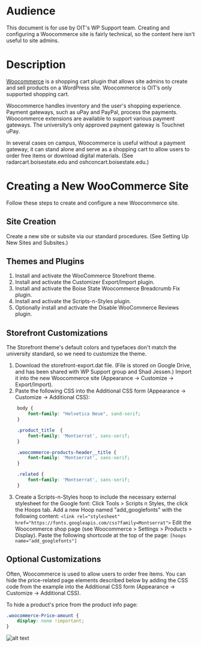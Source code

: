 # Audience

This document is for use by OIT's WP Support team. Creating and configuring a Woocommerce site is fairly technical, so the content here isn't useful to site admins.

# Description

[Woocommerce](https://woocommerce.com/) is a shopping cart plugin that allows site admins to create and sell products on a WordPress site. Woocommerce is OIT’s only supported shopping cart. 

Woocommerce handles inventory and the user's shopping experience. Payment gateways, such as uPay and PayPal, process the payments. Woocommerce extensions are available to support various payment gateways. The university’s only approved payment gateway is Touchnet uPay. 

In several cases on campus, Woocommerce is useful without a payment gateway; it can stand alone and serve as a shopping cart to allow users to order free items or download digital materials. (See radarcart.boisestate.edu and oshconcart.boisestate.edu.)

# Creating a New WooCommerce Site

Follow these steps to create and configure a new Woocommerce site.
 ## Site Creation

Create a new site or subsite via our standard procedures. (See Setting Up New Sites and Subsites.)
## Themes and Plugins

1. Install and activate the WooCommerce Storefront theme.
1. Install and activate the Customizer Export/Import plugin.
1. Install and activate the Boise State Woocommerce Breadcrumb Fix plugin.
1. Install and activate the Scripts-n-Styles plugin.
1. Optionally install and activate the Disable WooCommerce Reviews plugin.

## Storefront Customizations

The Storefront theme's default colors and typefaces don't match the university standard, so we need to customize the theme.
1. Download the storefront-export.dat file. (File is stored on Google Drive, and has been shared with WP Support group and Shad Jessen.) Import it into the new Woocommerce site (Appearance -> Customize -> Export/Import).
1. Paste the following CSS into the Additional CSS form (Appearance -> Customize -> Additional CSS):

```css
	body {
		font-family: "Helvetica Neue", sand-serif;	
	}

	.product_title  {
		font-family: 'Montserrat', sans-serif;
	}

	.woocommerce-products-header__title {
		font-family: 'Montserrat', sans-serif;
	}

	.related {
		font-family: 'Montserrat', sans-serif;
	}
```
3. Create a Scripts-n-Styles hoop to include the necessary external stylesheet for the Google font:
Click Tools > Scripts n Styles, the click the Hoops tab.
Add a new Hoop named "add_googlefonts" with the following content:
`<link rel="stylesheet" href="https://fonts.googleapis.com/css?family=Montserrat">`
Edit the Woocommerce shop page (see Woocommerce > Settings > Products > Display). Paste the following shortcode at the top of the page: `[hoops name="add_googlefonts"]`

## Optional Customizations

Often, Woocommerce is used to allow users to order free items. You can hide the price-related page elements described below by adding the CSS code from the example into the Additional CSS form (Appearance -> Customize -> Additional CSS).

To hide a product's price from the product info page:

```css
.woocommerce-Price-amount {
    display: none !important;
}
```
![alt text](https://sites.google.com/a/boisestate.edu/wordpress-support/_/rsrc/1498249830948/woocommerce/Post_title_test_2_%E2%80%93_Idaho_RADAR_Center.png?height=141&width=200 "Image text")
